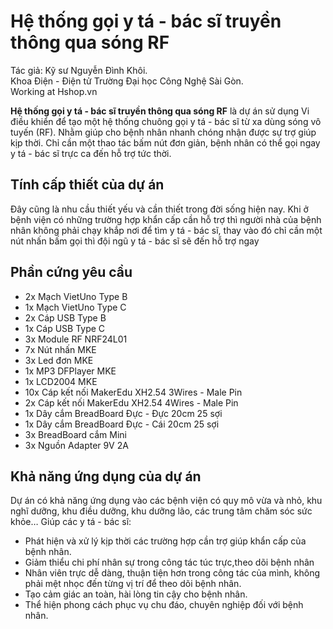 # Hệ thống gọi y tá - bác sĩ truyền thông qua sóng RF

Tác giả: Kỹ sư Nguyễn Đình Khôi.  
Khoa Điện - Điện tử Trường Đại học Công Nghệ Sài Gòn.  
Working at Hshop.vn

**Hệ thống gọi y tá - bác sĩ truyền thông qua sóng RF** là dự án sử dụng Vi điều khiển để tạo một hệ thống chuông gọi y tá - bác sĩ từ xa dùng sóng vô tuyến (RF). Nhằm giúp cho bệnh nhân nhanh chóng nhận được sự trợ giúp kịp thời. Chỉ cần một thao tác bấm nút đơn giản, bệnh nhân có thể gọi ngay y tá - bác sĩ trực ca đến hỗ trợ tức thời.

## Tính cấp thiết của dự án

Đây cũng là nhu cầu thiết yếu và cần thiết trong đời sống hiện nay. Khi ở bệnh viện có những trường hợp khẩn cấp cần hỗ trợ thì người nhà của bệnh nhân không phải chạy khắp nơi để tìm y tá - bác sĩ, thay vào đó chỉ cần một nút nhấn bấm gọi thì đội ngũ y tá - bác sĩ sẽ đến hỗ trợ ngay

## Phần cứng yêu cầu
- 2x Mạch VietUno Type B 
- 1x Mạch VietUno Type C
- 2x Cáp USB Type B 
- 1x Cáp USB Type C
- 3x Module RF NRF24L01 
- 7x Nút nhấn MKE
- 3x Led đơn MKE
- 1x MP3 DFPlayer MKE
- 1x LCD2004 MKE
- 10x Cáp kết nối MakerEdu XH2.54 3Wires - Male Pin
- 2x Cáp kết nối MakerEdu XH2.54 4Wires - Male Pin
- 1x Dây cắm BreadBoard Đực - Đực 20cm 25 sợi
- 1x Dây cắm BreadBoard Đực - Cái 20cm 25 sợi
- 3x BreadBoard cắm Mini
- 3x Nguồn Adapter 9V 2A

## Khả năng ứng dụng của dự án
Dự án có khả năng ứng dụng vào các bệnh viện có quy mô vừa và nhỏ, khu nghĩ dưỡng, khu điều dưỡng, khu dưỡng lão, các trung tâm chăm sóc sức khỏe…
Giúp các y tá - bác sĩ:
+ Phát hiện và xử lý kịp thời các trường hợp cần trợ giúp khẩn cấp của bệnh nhân.
+ Giảm thiểu chi phí nhân sự trong công tác túc trực,theo dõi bệnh nhân
+ Nhân viên trực dễ dàng, thuận tiện hơn trong công tác của mình, không phải mệt nhọc đến từng vị trí để theo dõi bệnh nhân.
+ Tạo cảm giác an toàn, hài lòng tin cậy cho bệnh nhân.
+ Thể hiện phong cách phục vụ chu đáo, chuyên nghiệp đối với bệnh nhân.
